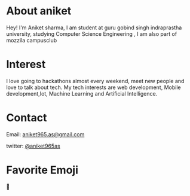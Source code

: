 # About aniket
Hey! I'm Aniket sharma, I am student at guru gobind singh indraprastha university, studying Computer Science Engineering , I am also part of mozzila campusclub  

# Interest 
I love going to hackathons almost every weekend, meet new people and love to talk about tech.
My tech interests are web development, Mobile development,Iot, Machine Learning and Artificial Intelligence.   
# Contact
Email: aniket965.as@gmail.com

twitter: [@aniket965as](https://twitter.com/aniket965as)

# Favorite Emoji 
🦄
